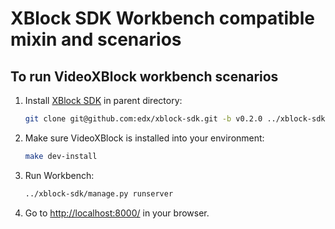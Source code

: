 # XBlock SDK Workbench compatible mixin and scenarios

## To run VideoXBlock workbench scenarios

1. Install [XBlock SDK](https://github.com/edx/xblock-sdk) in parent directory:

   ```bash
   git clone git@github.com:edx/xblock-sdk.git -b v0.2.0 ../xblock-sdk
   ```

1. Make sure VideoXBlock is installed into your environment:

   ```bash
   make dev-install
   ```

1. Run Workbench:

   ```bash
   ../xblock-sdk/manage.py runserver
   ```

1. Go to <http://localhost:8000/> in your browser.
